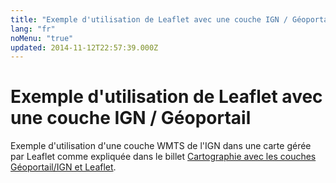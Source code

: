 ```yaml
---
title: "Exemple d'utilisation de Leaflet avec une couche IGN / Géoportail"
lang: "fr"
noMenu: "true"
updated: 2014-11-12T22:57:39.000Z
---
```


# Exemple d'utilisation de Leaflet avec une couche IGN / Géoportail

Exemple d'utilisation d'une couche WMTS de l'IGN dans une carte gérée par
Leaflet comme expliquée dans le billet [Cartographie avec les couches Géoportail/IGN et
Leaflet](/post/cartographie-api-geoportail-ign-leaflet).

<div id="map"></div>
<link rel="stylesheet" href="https://unpkg.com/leaflet@0.7.3/dist/leaflet.css">
<script src="https://unpkg.com/leaflet@0.7.3/dist/leaflet.js"></script>
<style>
#map {
    width: 100%;
    height: 350px;
}
</style>

<script>
(function (global, L) {
    "use strict";
    var layer;

    function layerUrl(key, layer) {
        return "https://wxs.ign.fr/" + key
            + "/geoportail/wmts?SERVICE=WMTS&REQUEST=GetTile&VERSION=1.0.0&"
            + "LAYER=" + layer + "&STYLE=normal&TILEMATRIXSET=PM&"
            + "TILEMATRIX={z}&TILEROW={y}&TILECOL={x}&FORMAT=image%2Fjpeg";
    }

    layer = L.tileLayer(
        layerUrl(
            "uohuygcpn5772t43fh8350g3", "GEOGRAPHICALGRIDSYSTEMS.MAPS"
        ),
        {attribution: '&copy; <a href="http://www.ign.fr/">IGN</a>'}
    );

    L.map('map', {
        layers: [layer],
        zoom: 15,
        center: [46.383661, 5.349518],
    });
})(window, L);
</script>
